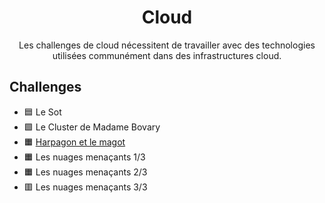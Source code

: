<div align="center">
  <h1>Cloud</h1>
  <p>
    Les challenges de cloud nécessitent de travailler avec des technologies utilisées communément dans des infrastructures cloud.
  </p>
</div>

## Challenges
- 🟦 Le Sot
- 🟩 Le Cluster de Madame Bovary 
- 🟧 [Harpagon et le magot](HarpagonEtLeMagot)
- 🟧 Les nuages menaçants 1/3
- 🟧 Les nuages menaçants 2/3
- 🟥 Les nuages menaçants 3/3
